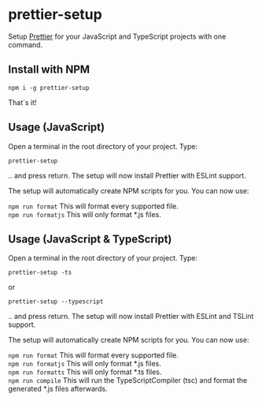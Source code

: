 # prettier-setup
Setup [Prettier](https://prettier.io/) for your JavaScript and TypeScript projects with one command.

## Install with NPM

    npm i -g prettier-setup
That´s it!

## Usage (JavaScript)
Open a terminal in the root directory of your project. Type:

    prettier-setup
.. and press return.
The setup will now install Prettier with ESLint support.

The setup will automatically create NPM scripts for you. You can now use:

`npm run format` This will format every supported file.  
`npm run formatjs` This will only format *.js files.

## Usage (JavaScript & TypeScript)
Open a terminal in the root directory of your project. Type:

    prettier-setup -ts
or

    prettier-setup --typescript

.. and press return.
The setup will now install Prettier with ESLint and TSLint support.

The setup will automatically create NPM scripts for you. You can now use:

`npm run format` This will format every supported file.  
`npm run formatjs` This will only format *.js files.  
`npm run formatts` This will only format *.ts files.  
`npm run compile` This will run the TypeScriptCompiler (tsc) and format the generated *.js files afterwards.